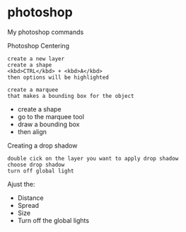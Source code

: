 # photoshop
My photoshop commands

Photoshop Centering

    create a new layer
    create a shape
    <kbd>CTRL</kbd> + <kbd>A</kbd>
    then options will be highlighted

    create a marquee 
    that makes a bounding box for the object
+ create a shape
+ go to the marquee tool
+ draw a bounding box
+ then align

Creating a drop shadow

    double cick on the layer you want to apply drop shadow
    choose drop shadow
    turn off global light
Ajust the:
+ Distance
+ Spread
+ Size
+ Turn off the global lights

